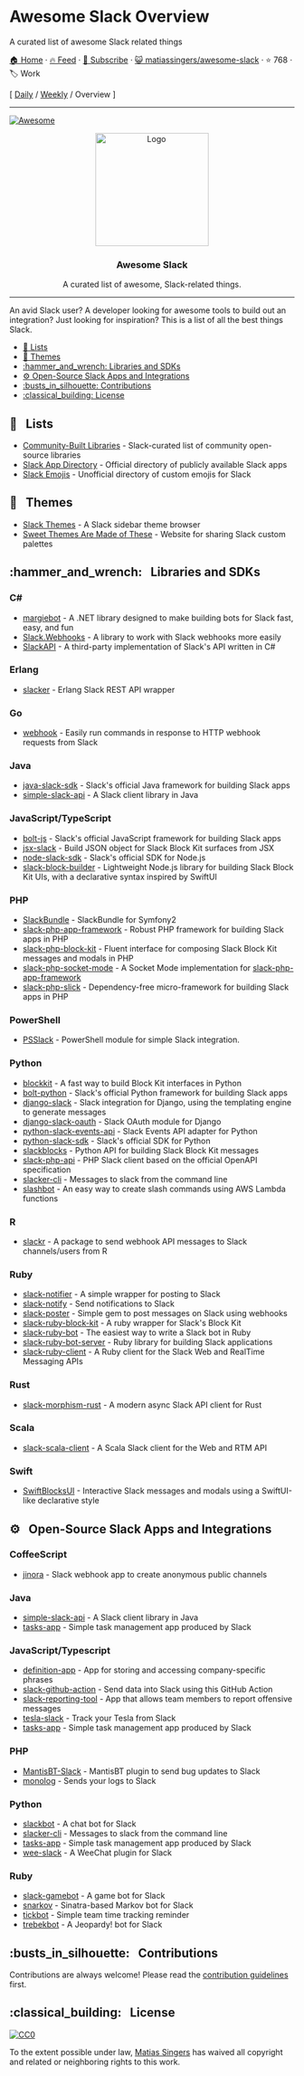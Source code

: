 # Awesome Slack Overview

A curated list of awesome Slack related things

[🏠 Home](/README.md) · [🔥 Feed](https://test.trackawesomelist.com/matiassingers/awesome-slack/rss.xml) · [📮 Subscribe](https://trackawesomelist.us17.list-manage.com/subscribe?u=d2f0117aa829c83a63ec63c2f&id=36a103854c) · [😺 matiassingers/awesome-slack](https://github.com/matiassingers/awesome-slack/blob/main/README.md) · ⭐ 768 · 🏷️ Work

[ [Daily](/content/matiassingers/awesome-slack/README.md) / [Weekly](/content/matiassingers/awesome-slack/week/README.md) / Overview ]

---

[![Awesome](https://cdn.rawgit.com/sindresorhus/awesome/d7305f38d29fed78fa85652e3a63e154dd8e8829/media/badge.svg)](https://github.com/sindresorhus/awesome)

<p align="center">
    <img src="https://raw.githubusercontent.com/matiassingers/awesome-slack/master/awesome-slack-pink.png" alt="Logo" width="200px">
</p>

<p align="center">
    <h3 align="center">Awesome Slack</h3>
</p>

<p align="center">
    A curated list of awesome, Slack-related things.
</p>

***

An avid Slack user? A developer looking for awesome tools to build out an integration? Just looking for inspiration? This is a list of all the best things Slack.

*   [:pencil:  Lists](#pencil--lists)
*   [:art:  Themes](#art--themes)
*   [:hammer\_and\_wrench:  Libraries and SDKs](#hammer_and_wrench--libraries-and-sdks)
*   [:gear:  Open-Source Slack Apps and Integrations](#gear--open-source-slack-apps-and-integrations)
*   [:busts\_in\_silhouette:  Contributions](#busts_in_silhouette--contributions)
*   [:classical\_building:  License](#classical_building--license)

## :pencil:   Lists

*   [Community-Built Libraries](https://api.slack.com/community) - Slack-curated list of community open-source libraries
*   [Slack App Directory](https://slack.com/apps) - Official directory of publicly available Slack apps
*   [Slack Emojis](https://emoji.gg) - Unofficial directory of custom emojis for Slack

## :art:   Themes

*   [Slack Themes](http://slackthemes.net/) - A Slack sidebar theme browser
*   [Sweet Themes Are Made of These](http://sweetthemesaremadeofthe.se/) - Website for sharing Slack custom palettes

## :hammer\_and\_wrench:   Libraries and SDKs

### C\#

*   [margiebot](https://github.com/jammerware/margiebot) - A .NET library designed to make building bots for Slack fast, easy, and fun
*   [Slack.Webhooks](https://github.com/nerdfury/Slack.Webhooks) - A library to work with Slack webhooks more easily
*   [SlackAPI](https://github.com/Inumedia/SlackAPI) - A third-party implementation of Slack's API written in C#

### Erlang

*   [slacker](https://github.com/julienXX/slacker) - Erlang Slack REST API wrapper

### Go

*   [webhook](https://github.com/adnanh/webhook) - Easily run commands in response to HTTP webhook requests from Slack

### Java

*   [java-slack-sdk](https://github.com/slackapi/java-slack-sdk) - Slack's official Java framework for building Slack apps
*   [simple-slack-api](https://github.com/Ullink/simple-slack-api) - A Slack client library in Java

### JavaScript/TypeScript

*   [bolt-js](https://github.com/slackapi/bolt-js) - Slack's official JavaScript framework for building Slack apps
*   [jsx-slack](https://github.com/yhatt/jsx-slack) - Build JSON object for Slack Block Kit surfaces from JSX
*   [node-slack-sdk](https://github.com/slackapi/node-slack-sdk) - Slack's official SDK for Node.js
*   [slack-block-builder](https://github.com/raycharius/slack-block-builder) - Lightweight Node.js library for building Slack Block Kit UIs, with a declarative syntax inspired by SwiftUI

### PHP

*   [SlackBundle](https://github.com/DZunke/SlackBundle) - SlackBundle for Symfony2
*   [slack-php-app-framework](https://github.com/slack-php/slack-php-app-framework) - Robust PHP framework for building Slack apps in PHP
*   [slack-php-block-kit](https://github.com/jeremeamia/slack-block-kit) - Fluent interface for composing Slack Block Kit messages and modals in PHP
*   [slack-php-socket-mode](https://github.com/slack-php/slack-php-socket-mode) - A Socket Mode implementation for [slack-php-app-framework](https://github.com/slack-php/slack-php-app-framework)
*   [slack-php-slick](https://github.com/slack-php/slack-php-slick) - Dependency-free micro-framework for building Slack apps in PHP

### PowerShell

*   [PSSlack](https://github.com/RamblingCookieMonster/PSSlack) -  PowerShell module for simple Slack integration.

### Python

*   [blockkit](https://github.com/imryche/blockkit) - A fast way to build Block Kit interfaces in Python
*   [bolt-python](https://github.com/slackapi/bolt-python) - Slack's official Python framework for building Slack apps
*   [django-slack](https://github.com/lamby/django-slack) - Slack integration for Django, using the templating engine to generate messages
*   [django-slack-oauth](https://github.com/izdi/django-slack-oauth) - Slack OAuth module for Django
*   [python-slack-events-api](https://github.com/slackapi/python-slack-events-api) - Slack Events API adapter for Python
*   [python-slack-sdk](https://github.com/slackapi/python-slack-sdk) - Slack's official SDK for Python
*   [slackblocks](https://github.com/nicklambourne/slackblocks) - Python API for building Slack Block Kit messages
*   [slack-php-api](https://github.com/jolicode/slack-php-api) - PHP Slack client based on the official OpenAPI specification
*   [slacker-cli](https://github.com/juanpabloaj/slacker-cli) - Messages to slack from the command line
*   [slashbot](https://github.com/ebrassell/slashbot) - An easy way to create slash commands using AWS Lambda functions

### R

*   [slackr](https://github.com/hrbrmstr/slackr) - A package to send webhook API messages to Slack channels/users from R

### Ruby

*   [slack-notifier](https://github.com/stevenosloan/slack-notifier) - A simple wrapper for posting to Slack
*   [slack-notify](https://github.com/sosedoff/slack-notify) - Send notifications to Slack
*   [slack-poster](https://github.com/rikas/slack-poster) - Simple gem to post messages on Slack using webhooks
*   [slack-ruby-block-kit](https://github.com/CGA1123/slack-ruby-block-kit) - A ruby wrapper for Slack's Block Kit
*   [slack-ruby-bot](https://github.com/dblock/slack-ruby-bot) - The easiest way to write a Slack bot in Ruby
*   [slack-ruby-bot-server](https://github.com/slack-ruby/slack-ruby-bot-server) - Ruby library for building Slack applications
*   [slack-ruby-client](https://github.com/dblock/slack-ruby-client) - A Ruby client for the Slack Web and RealTime Messaging APIs

### Rust

*   [slack-morphism-rust](https://github.com/abdolence/slack-morphism-rust) - A modern async Slack API client for Rust

### Scala

*   [slack-scala-client](https://github.com/gilbertw1/slack-scala-client) - A Scala Slack client for the Web and RTM API

### Swift

*   [SwiftBlocksUI](https://github.com/SwiftBlocksUI/SwiftBlocksUI/) - Interactive Slack messages and modals using a SwiftUI-like declarative style

## :gear:   Open-Source Slack Apps and Integrations

### CoffeeScript

*   [jinora](https://github.com/sdslabs/jinora) - Slack webhook app to create anonymous public channels

### Java

*   [simple-slack-api](https://github.com/Ullink/simple-slack-api) - A Slack client library in Java
*   [tasks-app](https://github.com/slackapi/tasks-app) - Simple task management app produced by Slack

### JavaScript/Typescript

*   [definition-app](https://github.com/slackapi/definition-app) - App for storing and accessing company-specific phrases
*   [slack-github-action](https://github.com/slackapi/slack-github-action) - Send data into Slack using this GitHub Action
*   [slack-reporting-tool](https://github.com/slackapi/slack-reporting-tool) - App that allows team members to report offensive messages
*   [tesla-slack](https://github.com/heikkipora/tesla-slack) - Track your Tesla from Slack
*   [tasks-app](https://github.com/slackapi/tasks-app) - Simple task management app produced by Slack

### PHP

*   [MantisBT-Slack](https://github.com/infojunkie/MantisBT-Slack) - MantisBT plugin to send bug updates to Slack
*   [monolog](https://github.com/Seldaek/monolog) - Sends your logs to Slack

### Python

*   [slackbot](https://github.com/lins05/slackbot) - A chat bot for Slack
*   [slacker-cli](https://github.com/juanpabloaj/slacker-cli) - Messages to slack from the command line
*   [tasks-app](https://github.com/slackapi/tasks-app) - Simple task management app produced by Slack
*   [wee-slack](https://github.com/rawdigits/wee-slack) - A WeeChat plugin for Slack

### Ruby

*   [slack-gamebot](https://github.com/dblock/slack-gamebot) - A game bot for Slack
*   [snarkov](https://github.com/gesteves/snarkov) - Sinatra-based Markov bot for Slack
*   [tickbot](https://github.com/barryf/tickbot) - Simple team time tracking reminder
*   [trebekbot](https://github.com/gesteves/trebekbot) - A Jeopardy! bot for Slack

## :busts\_in\_silhouette:   Contributions

Contributions are always welcome! Please read the [contribution guidelines](https://github.com/matiassingers/awesome-slack/blob/main/README.md/contributing.md) first.

## :classical\_building:   License

[![CC0](https://licensebuttons.net/p/zero/1.0/88x31.png)](http://creativecommons.org/publicdomain/zero/1.0/)

To the extent possible under law, [Matias Singers](http://mts.io) has waived all copyright and related or neighboring rights to this work.

